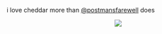  i love cheddar more than [@postmansfarewell](https://github.com/postmansfarewell) does
</p> 
<p align="center">
<img src=https://i.postimg.cc/Gmqgqgpf/IMG-4421.jpg>

  


